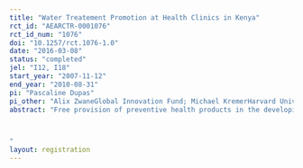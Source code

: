 ```yaml
---
title: "Water Treatement Promotion at Health Clinics in Kenya"
rct_id: "AEARCTR-0001076"
rct_id_num: "1076"
doi: "10.1257/rct.1076-1.0"
date: "2016-03-08"
status: "completed"
jel: "I12, I18"
start_year: "2007-11-12"
end_year: "2010-08-31"
pi: "Pascaline Dupas"
pi_other: "Alix ZwaneGlobal Innovation Fund; Michael KremerHarvard University; Vivian HoffmannIFPRI"
abstract: "Free provision of preventive health products in the developing world can dramatically increase access. A concern about free provision is that people who take health products for free may not use them, with associated wasted resources. This trial compares take-up and usage of point of use water treatment solution under alternative free distribution mechanisms against cost-sharing.

"
layout: registration
---
```


